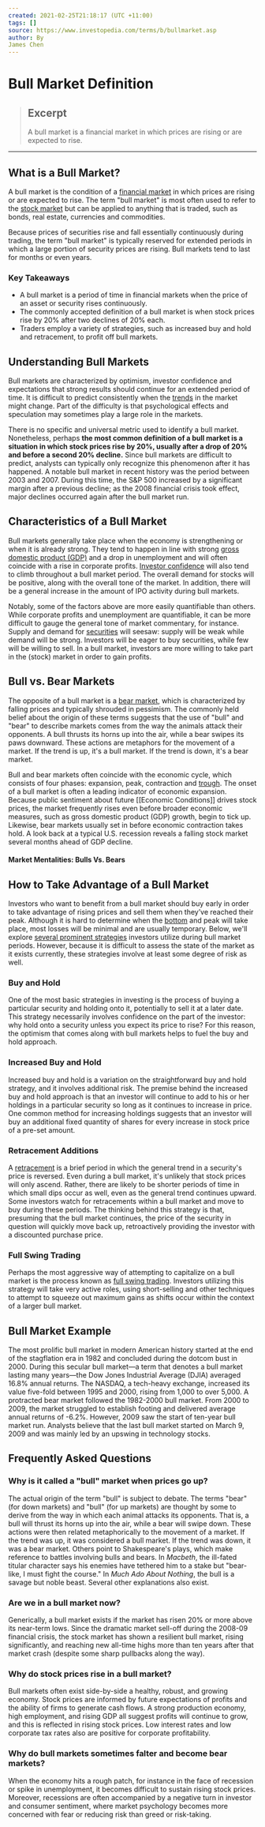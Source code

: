 ```yaml
---
created: 2021-02-25T21:18:17 (UTC +11:00)
tags: []
source: https://www.investopedia.com/terms/b/bullmarket.asp
author: By
James Chen
---
```


# Bull Market Definition

> ## Excerpt
> A bull market is a financial market in which prices are rising or are expected to rise.

---
## What is a Bull Market?

A bull market is the condition of a [financial market](https://www.investopedia.com/terms/f/financial-market.asp) in which prices are rising or are expected to rise. The term "bull market" is most often used to refer to the [stock market](https://www.investopedia.com/terms/s/stockmarket.asp) but can be applied to anything that is traded, such as bonds, real estate, currencies and commodities.

Because prices of securities rise and fall essentially continuously during trading, the term "bull market" is typically reserved for extended periods in which a large portion of security prices are rising. Bull markets tend to last for months or even years.

### Key Takeaways

-   A bull market is a period of time in financial markets when the price of an asset or security rises continuously.
-   The commonly accepted definition of a bull market is when stock prices rise by 20% after two declines of 20% each.
-   Traders employ a variety of strategies, such as increased buy and hold and retracement, to profit off bull markets.

## Understanding Bull Markets

Bull markets are characterized by optimism, investor confidence and expectations that strong results should continue for an extended period of time. It is difficult to predict consistently when the [trends](https://www.investopedia.com/terms/t/trend.asp) in the market might change. Part of the difficulty is that psychological effects and speculation may sometimes play a large role in the markets.

There is no specific and universal metric used to identify a bull market. Nonetheless, perhaps **the most common definition of a bull market is a situation in which stock prices rise by 20%, usually after a drop of 20% and before a second 20% decline.** Since bull markets are difficult to predict, analysts can typically only recognize this phenomenon after it has happened. A notable bull market in recent history was the period between 2003 and 2007. During this time, the S&P 500 increased by a significant margin after a previous decline; as the 2008 financial crisis took effect, major declines occurred again after the bull market run.

## Characteristics of a Bull Market

Bull markets generally take place when the economy is strengthening or when it is already strong. They tend to happen in line with strong [gross domestic product (GDP)](https://www.investopedia.com/ask/answers/what-is-gdp-why-its-important-to-economists-investors/) and a drop in unemployment and will often coincide with a rise in corporate profits. [Investor confidence](https://www.investopedia.com/terms/m/marketsentiment.asp) will also tend to climb throughout a bull market period. The overall demand for stocks will be positive, along with the overall tone of the market. In addition, there will be a general increase in the amount of IPO activity during bull markets.

Notably, some of the factors above are more easily quantifiable than others. While corporate profits and unemployment are quantifiable, it can be more difficult to gauge the general tone of market commentary, for instance. Supply and demand for [securities](https://www.investopedia.com/terms/s/security.asp) will seesaw: supply will be weak while demand will be strong. Investors will be eager to buy securities, while few will be willing to sell. In a bull market, investors are more willing to take part in the (stock) market in order to gain profits.

## Bull vs. Bear Markets

The opposite of a bull market is a [bear market](https://www.investopedia.com/terms/b/bearmarket.asp), which is characterized by falling prices and typically shrouded in pessimism. The commonly held belief about the origin of these terms suggests that the use of "bull" and "bear" to describe markets comes from the way the animals attack their opponents. A bull thrusts its horns up into the air, while a bear swipes its paws downward. These actions are metaphors for the movement of a market. If the trend is up, it's a bull market. If the trend is down, it's a bear market.

Bull and bear markets often coincide with the economic cycle, which consists of four phases: expansion, peak, contraction and [trough](https://www.investopedia.com/terms/t/trough.asp). The onset of a bull market is often a leading indicator of economic expansion. Because public sentiment about future [[Economic Conditions]] drives stock prices, the market frequently rises even before broader economic measures, such as gross domestic product (GDP) growth, begin to tick up. Likewise, bear markets usually set in before economic contraction takes hold. A look back at a typical U.S. recession reveals a falling stock market several months ahead of GDP decline.

#### Market Mentalities: Bulls Vs. Bears

## How to Take Advantage of a Bull Market

Investors who want to benefit from a bull market should buy early in order to take advantage of rising prices and sell them when they’ve reached their peak. Although it is hard to determine when the [bottom](https://www.investopedia.com/terms/b/bottom.asp) and peak will take place, most losses will be minimal and are usually temporary. Below, we'll explore [several prominent strategies](https://www.investopedia.com/ask/answers/020415/what-are-common-trading-strategies-used-bull-market.asp) investors utilize during bull market periods. However, because it is difficult to assess the state of the market as it exists currently, these strategies involve at least some degree of risk as well.

### Buy and Hold

One of the most basic strategies in investing is the process of buying a particular security and holding onto it, potentially to sell it at a later date. This strategy necessarily involves confidence on the part of the investor: why hold onto a security unless you expect its price to rise? For this reason, the optimism that comes along with bull markets helps to fuel the buy and hold approach.

### Increased Buy and Hold

Increased buy and hold is a variation on the straightforward buy and hold strategy, and it involves additional risk. The premise behind the increased buy and hold approach is that an investor will continue to add to his or her holdings in a particular security so long as it continues to increase in price. One common method for increasing holdings suggests that an investor will buy an additional fixed quantity of shares for every increase in stock price of a pre-set amount.

### Retracement Additions

A [retracement](https://www.investopedia.com/terms/r/retracement.asp) is a brief period in which the general trend in a security's price is reversed. Even during a bull market, it's unlikely that stock prices will only ascend. Rather, there are likely to be shorter periods of time in which small dips occur as well, even as the general trend continues upward. Some investors watch for retracements within a bull market and move to buy during these periods. The thinking behind this strategy is that, presuming that the bull market continues, the price of the security in question will quickly move back up, retroactively providing the investor with a discounted purchase price.

### Full Swing Trading

Perhaps the most aggressive way of attempting to capitalize on a bull market is the process known as [full swing trading](https://www.investopedia.com/terms/s/swingtrading.asp). Investors utilizing this strategy will take very active roles, using short-selling and other techniques to attempt to squeeze out maximum gains as shifts occur within the context of a larger bull market.

## Bull Market Example

The most prolific bull market in modern American history started at the end of the stagflation era in 1982 and concluded during the dotcom bust in 2000. During this secular bull market—a term that denotes a bull market lasting many years—the Dow Jones Industrial Average (DJIA) averaged 16.8% annual returns. The NASDAQ, a tech-heavy exchange, increased its value five-fold between 1995 and 2000, rising from 1,000 to over 5,000. A protracted bear market followed the 1982-2000 bull market. From 2000 to 2009, the market struggled to establish footing and delivered average annual returns of -6.2%. However, 2009 saw the start of ten-year bull market run. Analysts believe that the last bull market started on March 9, 2009 and was mainly led by an upswing in technology stocks.

## Frequently Asked Questions

### Why is it called a "bull" market when prices go up?

The actual origin of the term "bull" is subject to debate. The terms "bear" (for down markets) and "bull" (for up markets) are thought by some to derive from the way in which each animal attacks its opponents. That is, a bull will thrust its horns up into the air, while a bear will swipe down. These actions were then related metaphorically to the movement of a market. If the trend was up, it was considered a bull market. If the trend was down, it was a bear market. Others point to Shakespeare's plays, which make reference to battles involving bulls and bears. In _Macbeth_, the ill-fated titular character says his enemies have tethered him to a stake but "bear-like, I must fight the course." In _Much Ado About Nothing_, the bull is a savage but noble beast. Several other explanations also exist.

### Are we in a bull market now?

Generically, a bull market exists if the market has risen 20% or more above its near-term lows. Since the dramatic market sell-off during the 2008-09 financial crisis, the stock market has shown a resilient bull market, rising significantly, and reaching new all-time highs more than ten years after that market crash (despite some sharp pullbacks along the way).

### Why do stock prices rise in a bull market?

Bull markets often exist side-by-side a healthy, robust, and growing economy. Stock prices are informed by future expectations of profits and the ability of firms to generate cash flows. A strong production economy, high employment, and rising GDP all suggest profits will continue to grow, and this is reflected in rising stock prices. Low interest rates and low corporate tax rates also are positive for corporate profitability.

### Why do bull markets sometimes falter and become bear markets?

When the economy hits a rough patch, for instance in the face of recession or spike in unemployment, it becomes difficult to sustain rising stock prices. Moreover, recessions are often accompanied by a negative turn in investor and consumer sentiment, where market psychology becomes more concerned with fear or reducing risk than greed or risk-taking.
